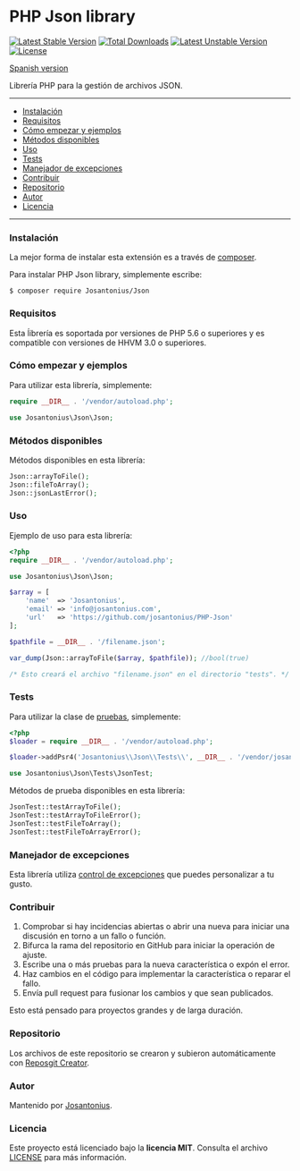 # PHP Json library

[![Latest Stable Version](https://poser.pugx.org/josantonius/json/v/stable)](https://packagist.org/packages/josantonius/json) [![Total Downloads](https://poser.pugx.org/josantonius/json/downloads)](https://packagist.org/packages/josantonius/json) [![Latest Unstable Version](https://poser.pugx.org/josantonius/json/v/unstable)](https://packagist.org/packages/josantonius/json) [![License](https://poser.pugx.org/josantonius/json/license)](https://packagist.org/packages/josantonius/json)

[Spanish version](README-ES.md)

Librería PHP para la gestión de archivos JSON.

---

- [Instalación](#instalación)
- [Requisitos](#requisitos)
- [Cómo empezar y ejemplos](#cómo-empezar-y-ejemplos)
- [Métodos disponibles](#métodos-disponibles)
- [Uso](#uso)
- [Tests](#tests)
- [Manejador de excepciones](#manejador-de-excepciones)
- [Contribuir](#contribuir)
- [Repositorio](#repositorio)
- [Autor](#autor)
- [Licencia](#licencia)

---

### Instalación 

La mejor forma de instalar esta extensión es a través de [composer](http://getcomposer.org/download/).

Para instalar PHP Json library, simplemente escribe:

    $ composer require Josantonius/Json

### Requisitos

Esta ĺibrería es soportada por versiones de PHP 5.6 o superiores y es compatible con versiones de HHVM 3.0 o superiores.

### Cómo empezar y ejemplos

Para utilizar esta librería, simplemente:

```php
require __DIR__ . '/vendor/autoload.php';

use Josantonius\Json\Json;
```
### Métodos disponibles

Métodos disponibles en esta librería:

```php
Json::arrayToFile();
Json::fileToArray();
Json::jsonLastError();
```
### Uso

Ejemplo de uso para esta librería:

```php
<?php
require __DIR__ . '/vendor/autoload.php';

use Josantonius\Json\Json;

$array = [
	'name'  => 'Josantonius',
    'email' => 'info@josantonius.com',
    'url'   => 'https://github.com/josantonius/PHP-Json'
];

$pathfile = __DIR__ . '/filename.json';

var_dump(Json::arrayToFile($array, $pathfile)); //bool(true)

/* Esto creará el archivo "filename.json" en el directorio "tests". */
```

### Tests 

Para utilizar la clase de [pruebas](tests), simplemente:

```php
<?php
$loader = require __DIR__ . '/vendor/autoload.php';

$loader->addPsr4('Josantonius\\Json\\Tests\\', __DIR__ . '/vendor/josantonius/json/tests');

use Josantonius\Json\Tests\JsonTest;
```
Métodos de prueba disponibles en esta librería:

```php
JsonTest::testArrayToFile();
JsonTest::testArrayToFileError();
JsonTest::testFileToArray();
JsonTest::testFileToArrayError();
```

### Manejador de excepciones

Esta librería utiliza [control de excepciones](src/Exception) que puedes personalizar a tu gusto.
### Contribuir
1. Comprobar si hay incidencias abiertas o abrir una nueva para iniciar una discusión en torno a un fallo o función.
1. Bifurca la rama del repositorio en GitHub para iniciar la operación de ajuste.
1. Escribe una o más pruebas para la nueva característica o expón el error.
1. Haz cambios en el código para implementar la característica o reparar el fallo.
1. Envía pull request para fusionar los cambios y que sean publicados.

Esto está pensado para proyectos grandes y de larga duración.

### Repositorio

Los archivos de este repositorio se crearon y subieron automáticamente con [Reposgit Creator](https://github.com/Josantonius/BASH-Reposgit).

### Autor

Mantenido por [Josantonius](https://github.com/Josantonius/).

### Licencia

Este proyecto está licenciado bajo la **licencia MIT**. Consulta el archivo [LICENSE](LICENSE) para más información.